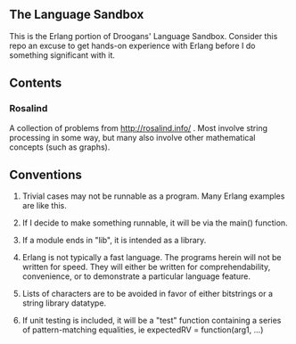 
The Language Sandbox
--------------------

This is the Erlang portion of Droogans' Language Sandbox. Consider this repo an
excuse to get hands-on experience with Erlang before I do something significant
with it.

Contents
--------

### Rosalind ###
A collection of problems from http://rosalind.info/ . Most involve string
processing in some way, but many also involve other mathematical concepts
(such as graphs).

Conventions
----------

1. Trivial cases may not be runnable as a program. Many Erlang examples are
like this.

2. If I decide to make something runnable, it will be via the main() function.

3. If a module ends in "lib", it is intended as a library.

4. Erlang is not typically a fast language. The programs herein will not be
written for speed. They will either be written for comprehendability,
convenience, or to demonstrate a particular language feature.

5. Lists of characters are to be avoided in favor of either bitstrings or
a string library datatype.

6. If unit testing is included, it will be a "test" function containing a 
series of pattern-matching equalities, ie expectedRV = function(arg1, ...)

